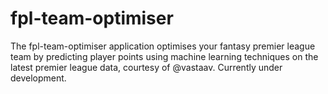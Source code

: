 # fpl-team-optimiser

The fpl-team-optimiser application optimises your fantasy premier league team by predicting player points using machine 
learning techniques on the latest premier league data, courtesy of @vastaav. Currently under development.
